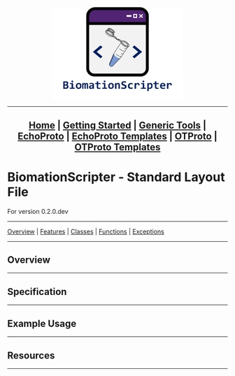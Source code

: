 <center>
<a href = "Home.md">
<img src="../Resources/Logo - Full Name.png" alt = "BiomationScripter Logo" width = "300"/>
</a>



---
[Home](Home.md) |
[Getting Started](Getting-Started.md) |
[Generic Tools](BiomationScripter.md) |
[EchoProto](EchoProto.md) |
[EchoProto Templates](EchoProto_Templates.md) |
[OTProto](OTProto.md) |
[OTProto Templates](OTProto_Templates.md)
---
</center>

# BiomationScripter - Standard Layout File

For version 0.2.0.dev

---
[Overview](#overview) |
[Features](#using-biomationscripter) |
[Classes](#classes) |
[Functions](#functions) |
[Exceptions](#exceptions)

---

## Overview


---

## Specification



---

## Example Usage



---

## Resources



---
